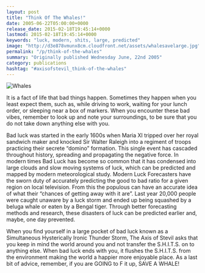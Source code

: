 ```yaml
---
layout: post
title: "Think Of The Whales!"
date: 2005-06-22T05:00:00+0000
release_date: 2015-02-18T19:45:14+0000
lastmod: 2015-02-18T19:45:14+0000
keywords: "luck, modern, shits, large, predicted"
image: "http://d3e878vmunx8cm.cloudfront.net/assets/whalesavelarge.jpg"
permalink: "/p/think-of-the-whales"
summary: "Originally published Wednesday June, 22nd 2005"
category: publications
hashtag: "#axisofstevil_think-of-the-whales"
---
```


[id_1]: http://d3e878vmunx8cm.cloudfront.net/assets/whalesavelarge.jpg "Whales"
![Whales][id_1]

It is a fact of life that bad things happen. Sometimes they happen when you least expect them, such as, while driving to work, waiting for your lunch order, or sleeping near a box of markers. When you encounter these bad vibes, remember to look up and note your surroundings, to be sure that you do not take down anything else with you.

Bad luck was started in the early 1600s when Maria XI tripped over her royal sandwich maker and knocked Sir Walter Raleigh into a regiment of troops practicing their secrete “domino” formation. This single event has cascaded throughout history, spreading and propagating the negative force. In modern times Bad Luck has become so common that it has condensed into large clouds and slow moving systems of luck, which can be predicted and mapped by modern meteorological study. Modern Luck Forecasters have the sworn duty of accurately predicting the good to bad ratio for a given region on local television. From this the populous can have an accurate idea of what their “chances of getting away with it are”. Last year 20,000 people were caught unaware by a luck storm and ended up being squashed by a beluga whale or eaten by a Bengal tiger. Through better forecasting methods and research, these disasters of luck can be predicted earlier and, maybe, one day prevented.

When you find yourself in a large pocket of bad luck known as a Simultaneous Hysterically Ironic Thunder Storm, The Axis of Stevil asks that you keep in mind the world around you and not transfer the S.H.I.T.S. on to anything else. When bad luck ends with you, it flushes the S.H.I.T.S. from the environment making the world a happier more enjoyable place. As a last bit of advice, remember, if you are GOING to F it up, SAVE A WHALE!

